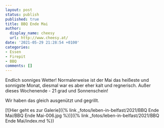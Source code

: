 ```yaml
---
layout: post
status: publish
published: true
title: BBQ Ende Mai
author:
  display_name: cheesy
  url: http://www.cheesy.at/
date: '2021-05-29 21:28:54 +0100'
categories:
- Essen
- Firepit
- BBQ
comments: []
---
```


<!-- Guide to Markdown: https://guides.github.com/features/mastering-markdown/ -->

Endlich sonniges Wetter! Normalerweise ist der Mai das heißeste und sonnigste Monat, diesmal war es aber eher kalt und regnerisch. Außer dieses Wochenende - 21 grad und Sonnenschein!

Wir haben das gleich ausgenützt und gegrillt.

[![Hier geht es zur Galerie]({% link _fotos/leben-in-belfast/2021/BBQ Ende Mai/BBQ Ende Mai-006.jpg %})]({% link _fotos/leben-in-belfast/2021/BBQ Ende Mai/index.md %})
